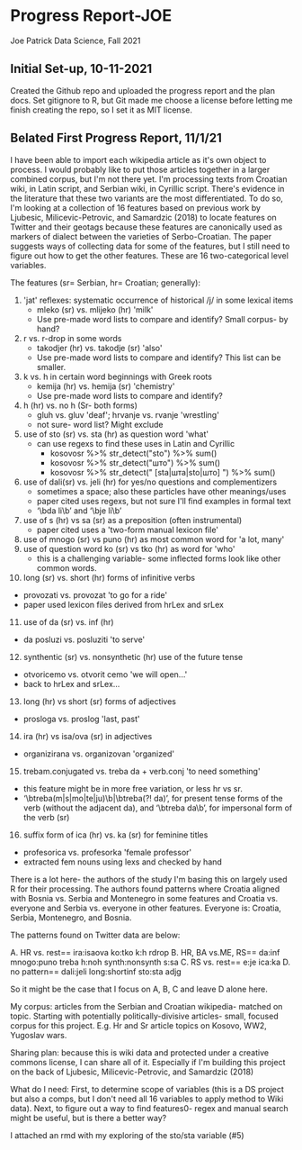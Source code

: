 Progress Report-JOE
================
Joe Patrick
Data Science, Fall 2021

## Initial Set-up, 10-11-2021

Created the Github repo and uploaded the progress report and the plan
docs. Set gitignore to R, but Git made me choose a license before
letting me finish creating the repo, so I set it as MIT license.

## Belated First Progress Report, 11/1/21 

I have been able to import each wikipedia article as it's own object to process.
I would probably like to put those articles together in a larger combined corpus, but I'm 
not there yet. I'm processing texts from Croatian wiki, in Latin script, and 
Serbian wiki, in Cyrillic script. There's evidence in the literature that these two 
variants are the most differentiated. To do so, I'm looking at a collection of
16 features based on previous work by Ljubesic, Milicevic-Petrovic, and Samardzic (2018) to locate features on Twitter and their geotags because these features  are canonically used as markers of dialect between the varieties of Serbo-Croatian. The paper suggests ways of collecting data for some of the features, but I still need to figure out how to
get the other features. These are 16 two-categorical level variables. 

The features (sr= Serbian, hr= Croatian; generally): 
1. 'jat' reflexes: systematic occurrence of historical /j/ in some lexical items
    * mleko (sr) vs. mlijeko (hr) 'milk'
    * Use pre-made word lists to compare and identify? Small corpus- by hand? 
2. r vs. r-drop in some words
    * takodjer (hr) vs. takodje (sr) 'also' 
    * Use pre-made word lists to compare and identify? This list can be smaller. 
3. k vs. h in certain word beginnings with Greek roots
    * kemija (hr) vs. hemija (sr) 'chemistry'
    * Use pre-made word lists to compare and identify? 
4. h (hr) vs. no h (Sr- both forms)
    * gluh vs. gluv 'deaf'; hrvanje vs. rvanje 'wrestling' 
    * not sure- word list? Might exclude
5. use of sto (sr) vs. sta (hr) as question word 'what'
    * can use regexs to find these uses in Latin and Cyrillic
      * kosovosr %>% str_detect("sto") %>% sum()
      * kosovosr %>% str_detect("што") %>% sum()
      * kosovosr %>% str_detect(" [sta|шта|sto|што] ") %>% sum()
6. use of dali(sr) vs. jeli (hr) for yes/no questions and complementizers
    * sometimes a space; also these particles have other meanings/uses
    * paper cited uses regexs, but not sure I'll find examples in formal text
    * ‘\bda li\b’ and ‘\bje li\b’
7. use of s (hr) vs sa (sr) as a preposition (often instrumental)
    * paper cited uses a 'two-form manual lexicon file' 
8. use of mnogo (sr) vs puno (hr) as most common word for 'a lot, many'
9. use of question word ko (sr) vs tko (hr) as word for 'who' 
    * this is a challenging variable- some inflected forms look like other
      common words. 
10. long (sr) vs. short (hr) forms of infinitive verbs 
  * provozati vs. provozat 'to go for a ride' 
  * paper used lexicon files derived from hrLex and srLex
11. use of da (sr) vs. inf (hr)
  * da posluzi vs. posluziti 'to serve' 
12. synthentic (sr) vs. nonsynthetic (hr) use of the future tense
  * otvoricemo vs. otvorit cemo 'we will open...' 
  * back to hrLex and srLex...
13. long (hr) vs short (sr) forms of adjectives
  * prosloga vs. proslog 'last, past' 
14. ira (hr) vs isa/ova (sr) in adjectives
  * organizirana vs. organizovan 'organized' 
15. trebam.conjugated vs. treba da + verb.conj 'to need something'
  * this feature might be in more free variation, or less hr vs sr. 
  * ‘\btreba(m|s|mo|te|ju)\b|\btreba(?! da)’, for present tense forms of the verb
  (without the adjacent da), and ‘\btreba da\b’, for impersonal form of the verb (sr)
16. suffix form of ica (hr) vs. ka (sr) for feminine titles
  * profesorica vs. profesorka 'female professor'
  * extracted fem nouns using lexs and checked by hand 
  
There is a lot here- the authors of the study I'm basing this on largely used R
for their processing. The authors found patterns where Croatia aligned with 
Bosnia vs. Serbia and Montenegro in some features and Croatia vs. everyone and 
Serbia vs. everyone in other features. Everyone is: Croatia, Serbia, Montenegro, 
and Bosnia. 

The patterns found on Twitter data are below: 

A. HR vs. rest== ira:isaova ko:tko k:h rdrop
B. HR, BA vs.ME, RS== da:inf mnogo:puno treba h:noh synth:nonsynth s:sa
C. RS vs. rest== e:je ica:ka
D. no pattern== dali:jeli long:shortinf sto:sta adjg

So it might be the case that I focus on A, B, C and leave D alone here. 

My corpus: articles from the Serbian and Croatian wikipedia- matched on topic. 
Starting with potentially politically-divisive articles- small, focused corpus 
for this project. E.g. Hr and Sr article topics on Kosovo, WW2, Yugoslav wars. 

Sharing plan: because this is wiki data and protected under a creative commons 
license, I can share all of it. Especially if I'm building this project on the 
back of Ljubesic, Milicevic-Petrovic, and Samardzic (2018)

What do I need: First, to determine scope of variables (this is a DS project but 
also a comps, but I don't need all 16 variables to apply method to Wiki data). 
Next, to figure out a way to find features0- regex and manual search might be 
useful, but is there a better way? 

I attached an rmd with my exploring of the sto/sta variable (#5) 
